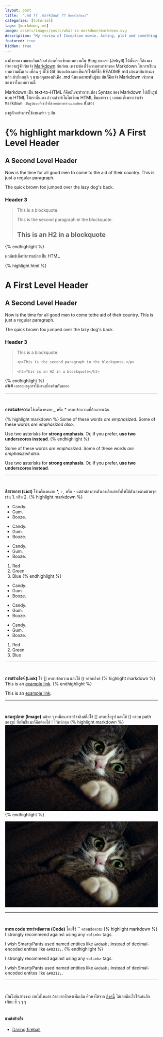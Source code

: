 ```yaml
---
layout: post
title:  ".md ?? .markdown ?? คืออะไรกันนะ"
categories: [tutorial]
tags: [markdown, md]
image: assets/images/posts/what-is-markdown/markdown.svg
description: "My review of Inception movie. Acting, plot and something else in this short description."
featured: true
hidden: true
---
```


มาถึงบทความแรกกันแล้วเย่ ก่อนที่จะเขียนบทความใน Blog ของเรา (Jekyll) ได้นั้นเราก็ต้องมาทำความรู้จักกับเจ้า [Markdown][markdown-docs] กันก่อน เพราะต้องใช้ความสามารถของ Markdown ในการเขียนบทความนั้นเอง
เพื่อน ๆ ที่ใช้ Git กันคงต้องเคยเห็นเจ้าไฟล์ที่ชื่อ README.md ผ่านตากันบ้างมาแล้ว ถ้าสังเกตุดี ๆ นามสกุลของมันคือ .md น้้นแหละฮะทั่นผู้ชม มันก็คือเจ้า Markdown เจ้าภาพของเราในบทความนี้

Markdown เป็น text-to-HTML ก็คือมันจะทำการแปลง Syntax ของ Markdown ไปเป็นรูปแบบ HTML ให้เรานั้นเอง อ่าวแล้วทำไมไม่เขียน HTML ขึ้นมาตรง ๆ เลยละ 
ก็เพราะว่าเจ้า `Markdown เป็นรูปแบบที่เข้าใจได้ง่ายต่อการอ่านและเขียน` นั้นเอง

มาดูตัวอย่างการใช้งานคร่าว ๆ กัน

{% highlight markdown %}
A First Level Header
====================

A Second Level Header
---------------------

Now is the time for all good men to come to the aid of their country. This is just a regular paragraph.

The quick brown fox jumped over the lazy dog's back.

### Header 3

> This is a blockquote.
> 
> This is the second paragraph in the blockquote.
>
> ## This is an H2 in a blockquote
{% endhighlight %}

ผลลัพธ์เมื่อทำการแปลงเป็น HTML

{% highlight html %}
<h1>A First Level Header</h1>

<h2>A Second Level Header</h2>

<p>Now is the time for all good men to come tothe aid of their country. This is just a regular paragraph.</p>

<p>The quick brown fox jumped over the lazy dog's back.</p>

<h3>Header 3</h3>

<blockquote>
    <p>This is a blockquote.</p>

    <p>This is the second paragraph in the blockquote.</p>

    <h2>This is an H2 in a blockquote</h2>
</blockquote>
{% endhighlight %}


<br/>
### เอาละมาดูการใช้งานเบื่องต้นกันเถอะ

---
<br/>

**การเน้นข้อความ**  ใช้เครื่องหมาย _ หรือ * ครอบข้อความที่ต้องการเน้น

{% highlight markdown %}
Some of these words *are emphasized*.
Some of these words _are emphasized also_.

Use two asterisks for **strong emphasis**.
Or, if you prefer, __use two underscores instead__.
{% endhighlight %}

Some of these words *are emphasized*.
Some of these words _are emphasized also_.

Use two asterisks for **strong emphasis**.
Or, if you prefer, __use two underscores instead__.

---
<br/>

**ลิสรายการ (List)** ใช้เครื่องหมาย *, +, หรือ - แต่ถ้าต้องการตัวเลขเรียงลำดับให้ใช้ตัวเลขตามด้วยจุด เช่น 1. หรือ 2.
{% highlight markdown %}
*   Candy.
*   Gum.
*   Booze.

+   Candy.
+   Gum.
+   Booze.

-   Candy.
-   Gum.
-   Booze.

1.  Red
2.  Green
3.  Blue
{% endhighlight %}

*   Candy.
*   Gum.
*   Booze.

+   Candy.
+   Gum.
+   Booze.

-   Candy.
-   Gum.
-   Booze.

1.  Red
2.  Green
3.  Blue

---
<br/>

**การสร้างลิงค์ (Link)** ใช้ [] ครอบข้อความ และใช้ () ครอบลิงค์
{% highlight markdown %}
This is an [example link](https://doopdip.me/).
{% endhighlight %}

This is an [example link](https://doopdip.me/).

---
<br/>

**แสดงรูปภาพ (Image)** คล้าย ๆ เหมือนการสร้างลิงค์คือใช้ [] ครอบชื่อรูป และใช้ () ครอบ path ของรูป ที่เพิ่มขึ้นมาก็คือต้องใส่ ! ไว้หน้าสุด
{% highlight markdown %}
![My cat](/assets/images/posts/what-is-markdown/cat.jpg)
{% endhighlight %}

![My cat](/assets/images/posts/what-is-markdown/cat.jpg)

---
<br/>

**แทรก code ระหว่างข้อความ (Code)** โดยใช้ `` ครอบข้อความ
{% highlight markdown %}
I strongly recommend against using any `<blink>` tags.

I wish SmartyPants used named entities like `&mdash;`
instead of decimal-encoded entites like `&#8212;`.
{% endhighlight %}

I strongly recommend against using any `<blink>` tags.

I wish SmartyPants used named entities like `&mdash;`
instead of decimal-encoded entites like `&#8212;`.

---
<br/>

เป็นไงกันบ้างงงง ง่ายใช่ไหมล่า ถ้าอยากศึกษาเพิ่มเติม ศึกษาได้จาก [ลิงค์นี้][markdown-docs] ได้เลยมีอะไรให้เล่นอีกเพียบ ฮี่ ๆ ๆ ๆ
<br/>
<br/>
#### แหล่งอ้างอิง
* [Daring fireball][markdown-docs]

[markdown-docs]: https://daringfireball.net/projects/markdown
